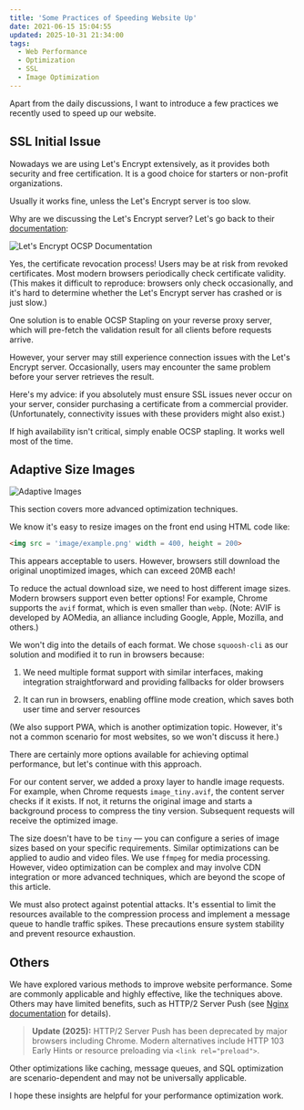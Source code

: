 ```yaml
---
title: 'Some Practices of Speeding Website Up'
date: 2021-06-15 15:04:55
updated: 2025-10-31 21:34:00
tags:
  - Web Performance
  - Optimization
  - SSL
  - Image Optimization
---
```


Apart from the daily discussions, I want to introduce a few practices we recently used to speed up our website.

## SSL Initial Issue

Nowadays we are using Let's Encrypt extensively, as it provides both security and free certification. It is a good choice for starters or non-profit organizations.

Usually it works fine, unless the Let's Encrypt server is too slow.

Why are we discussing the Let's Encrypt server? Let's go back to their [documentation](https://letsencrypt.org/docs/):

![Let's Encrypt OCSP Documentation](https://minio.test3207.com/hedgedoc/uploads/upload_9172267b4a78defdf1ebf734c5c2ce41.png)

Yes, the certificate revocation process! Users may be at risk from revoked certificates. Most modern browsers periodically check certificate validity. (This makes it difficult to reproduce: browsers only check occasionally, and it's hard to determine whether the Let's Encrypt server has crashed or is just slow.)

One solution is to enable OCSP Stapling on your reverse proxy server, which will pre-fetch the validation result for all clients before requests arrive.

However, your server may still experience connection issues with the Let's Encrypt server. Occasionally, users may encounter the same problem before your server retrieves the result.

Here's my advice: if you absolutely must ensure SSL issues never occur on your server, consider purchasing a certificate from a commercial provider. (Unfortunately, connectivity issues with these providers might also exist.)

If high availability isn't critical, simply enable OCSP stapling. It works well most of the time.

## Adaptive Size Images

![Adaptive Images](https://minio.test3207.com/hedgedoc/uploads/upload_c7c9f8c33a1e712e3a49603da69e7ee9.png)

This section covers more advanced optimization techniques.

We know it's easy to resize images on the front end using HTML code like:

```html
<img src = 'image/example.png' width = 400, height = 200>
```

This appears acceptable to users. However, browsers still download the original unoptimized images, which can exceed 20MB each!

To reduce the actual download size, we need to host different image sizes. Modern browsers support even better options! For example, Chrome supports the `avif` format, which is even smaller than `webp`. (Note: AVIF is developed by AOMedia, an alliance including Google, Apple, Mozilla, and others.)

We won't dig into the details of each format. We chose `squoosh-cli` as our solution and modified it to run in browsers because:

1. We need multiple format support with similar interfaces, making integration straightforward and providing fallbacks for older browsers

2. It can run in browsers, enabling offline mode creation, which saves both user time and server resources

(We also support PWA, which is another optimization topic. However, it's not a common scenario for most websites, so we won't discuss it here.)

There are certainly more options available for achieving optimal performance, but let's continue with this approach.

For our content server, we added a proxy layer to handle image requests. For example, when Chrome requests `image_tiny.avif`, the content server checks if it exists. If not, it returns the original image and starts a background process to compress the tiny version. Subsequent requests will receive the optimized image.

The size doesn't have to be `tiny` — you can configure a series of image sizes based on your specific requirements. Similar optimizations can be applied to audio and video files. We use `ffmpeg` for media processing. However, video optimization can be complex and may involve CDN integration or more advanced techniques, which are beyond the scope of this article.

We must also protect against potential attacks. It's essential to limit the resources available to the compression process and implement a message queue to handle traffic spikes. These precautions ensure system stability and prevent resource exhaustion.

## Others

We have explored various methods to improve website performance. Some are commonly applicable and highly effective, like the techniques above. Others may have limited benefits, such as HTTP/2 Server Push (see [Nginx documentation](https://www.nginx.com/blog/nginx-1-13-9-http2-server-push/) for details).

> **Update (2025):** HTTP/2 Server Push has been deprecated by major browsers including Chrome. Modern alternatives include HTTP 103 Early Hints or resource preloading via `<link rel="preload">`.

Other optimizations like caching, message queues, and SQL optimization are scenario-dependent and may not be universally applicable.

I hope these insights are helpful for your performance optimization work.
